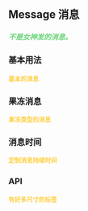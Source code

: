 ## Message 消息
<h5 style="color: #66d476">不是女神发的消息。</h5>

<script setup>
    import BasicDemo from '../demo/basic_demo.vue'
    import TimeDemo from '../demo/time_demo.vue'
    import SecondaryDemo from '../demo/secondary_demo.vue'
    import Preview from '../../../src/components/preview.vue'
</script>

### 基本用法
<p style="color: #ffcf3f; font-size: 12px; font-weight: 900;">基本的消息</p>
<BasicDemo />
<Preview comp="message" demo="basic_demo"/>

### 果冻消息
<p style="color: #ffcf3f; font-size: 12px; font-weight: 900;">果冻类型的消息</p>
<SecondaryDemo />
<Preview comp="message" demo="secondary_demo"/>

### 消息时间
<p style="color: #ffcf3f; font-size: 12px; font-weight: 900;">定制消息持续时间</p>
<TimeDemo />
<Preview comp="message" demo="time_demo"/>

<!-- API表格 -->
### API
<p style="color: #ffcf3f; font-size: 12px; font-weight: 900;">有好多尺寸的标签</p>
<script setup>
    import ApiTable from '../../../src/components/api_table.vue'
    const data = {
        columns: [
            {
                title: '名称'
            },
            {
                title: '类型'
            },
            {
                title: '默认值'
            },
            {
                title: '说明'
            }
        ],
        item: [
            {
                name: 'message',
                type: 'String',
                default: 'null',
                explain: '内容数据'
            },
            {
                name: 'type',
                type: 'String',
                default: 'primary | success | error | info',
                explain: '类型属性'
            },
            {
                name: 'duration',
                type: 'String',
                default: '1500',
                explain: '持续时间'
            },
            {
                name: 'secondary',
                type: 'Boolean',
                default: 'false | true',
                explain: '次要属性'
            }
        ]
  }
</script>
<ApiTable :data="data" />

<!-- 底部导航 -->
<script setup>
    import BottomTabs from '../../../src/components/bottom_tabs.vue'
</script>

<BottomTabs up="Tree" down="Table" />
